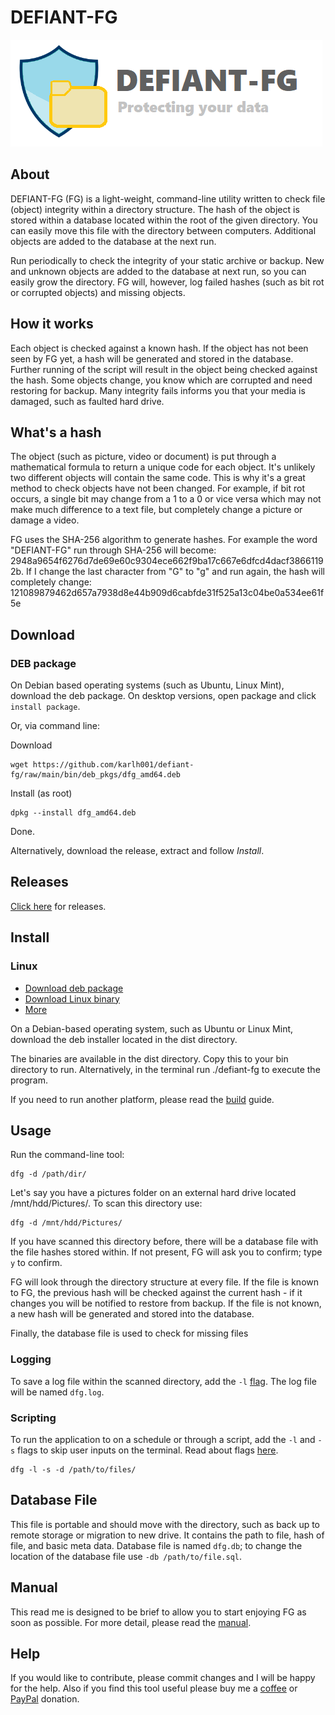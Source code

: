# DEFIANT-FG

![DFG Logo](docs/dfg_logo.png)

## About

DEFIANT-FG (FG) is a light-weight, command-line utility written to check file (object) integrity within a directory structure. The hash of the object is stored within a database located within the root of the given directory. You can easily move this file with the directory between computers. Additional objects are added to the database at the next run. 

Run periodically to check the integrity of your static archive or backup. New and unknown objects are added to the database at next run, so you can easily grow the directory. FG will, however, log failed hashes (such as bit rot or corrupted objects) and missing objects.  
 
## How it works 

Each object is checked against a known hash. If the object has not been seen by FG yet, a hash will be generated and stored in the database. Further running of the script will result in the object being checked against the hash. Some objects change, you know which are corrupted and need restoring for backup. Many integrity fails informs you that your media is damaged, such as faulted hard drive.  

## What's a hash 

The object (such as picture, video or document) is put through a mathematical formula to return a unique code for each object. It's unlikely two different objects will contain the same code. This is why it's a great method to check objects have not been changed. For example, if bit rot occurs, a single bit may change from a 1 to a 0 or vice versa which may not make much difference to a text file, but completely change a picture or damage a video.  

FG uses the SHA-256 algorithm to generate hashes. For example the word "DEFIANT-FG" run through SHA-256 will become: 2948a9654f6276d7de69e60c9304ece662f9ba17c667e6dfcd4dacf38661192b. If I change the last character from "G" to "g" and run again, the hash will completely change: 121089879462d657a7938d8e44b909d6cabfde31f525a13c04be0a534ee61f5e 

## Download

### DEB package

On Debian based operating systems (such as Ubuntu, Linux Mint), download the deb package. On desktop versions, open package and click `install package`. 

Or, via command line:

Download

	wget https://github.com/karlh001/defiant-fg/raw/main/bin/deb_pkgs/dfg_amd64.deb

Install (as root)

	dpkg --install dfg_amd64.deb

Done.

Alternatively, download the release, extract and follow _Install_.

## Releases

[Click here](https://github.com/karlh001/defiant-fg/releases) for releases.

## Install

### Linux
 
* [Download deb package](https://github.com/karlh001/defiant-fg/raw/main/dist/dfg_amd64.deb)
* [Download Linux binary](https://github.com/karlh001/defiant-fg/raw/main/dist/defiant-fg_linux_arm64/defiant-fg)
* [More](https://github.com/karlh001/defiant-fg/tree/main/dist)

On a Debian-based operating system, such as Ubuntu or Linux Mint, download the deb installer located in the dist directory.

The binaries are available in the dist directory. Copy this to your bin directory to run. Alternatively, in the terminal run ./defiant-fg to execute the program.

If you need to run another platform, please read the [build](build.md) guide.

## Usage 

Run the command-line tool: 

	dfg -d /path/dir/  

Let's say you have a pictures folder on an external hard drive located /mnt/hdd/Pictures/. To scan this directory use:

	dfg -d /mnt/hdd/Pictures/

If you have scanned this directory before, there will be a database file with the file hashes stored within. If not present, FG will ask you to confirm; type `y` to confirm.

FG will look through the directory structure at every file. If the file is known to FG, the previous hash will be checked against the current hash - if it changes you will be notified to restore from backup. If the file is not known, a new hash will be generated and stored into the database. 

Finally, the database file is used to check for missing files 

### Logging

To save a log file within the scanned directory, add the `-l` [flag](https://karlhunter.co.uk/defiant/flags/). The log file will be named `dfg.log`.

### Scripting

To run the application to on a schedule or through a script, add the `-l` and `-s` flags to skip user inputs on the terminal. Read about flags [here](https://karlhunter.co.uk/defiant/flags/).

	dfg -l -s -d /path/to/files/


## Database File 

This file is portable and should move with the directory, such as back up to remote storage or migration to new drive. It contains the path to file, hash of file, and basic meta data. Database file is named `dfg.db`; to change the location of the database file use `-db /path/to/file.sql`.

## Manual

This read me is designed to be brief to allow you to start enjoying FG as soon as possible. For more detail, please read the [manual](https://karlhunter.co.uk/defiant/). 

## Help

If you would like to contribute, please commit changes and I will be happy for the help. Also if you find this tool useful please buy me a [coffee](https://ko-fi.com/karlh) or [PayPal](https://www.paypal.com/donate/?hosted_button_id=UUM7AGH7CTZWY) donation.
